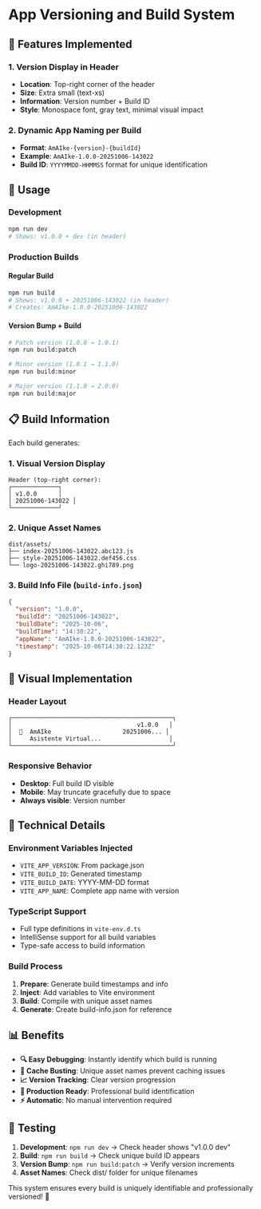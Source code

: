# App Versioning and Build System

## 🎯 **Features Implemented**

### 1. **Version Display in Header**
- **Location**: Top-right corner of the header
- **Size**: Extra small (text-xs) 
- **Information**: Version number + Build ID
- **Style**: Monospace font, gray text, minimal visual impact

### 2. **Dynamic App Naming per Build**
- **Format**: `AmAIke-{version}-{buildId}`
- **Example**: `AmAIke-1.0.0-20251006-143022`
- **Build ID**: `YYYYMMDD-HHMMSS` format for unique identification

## 🚀 **Usage**

### **Development**
```bash
npm run dev
# Shows: v1.0.0 + dev (in header)
```

### **Production Builds**

#### **Regular Build**
```bash
npm run build
# Shows: v1.0.0 + 20251006-143022 (in header)
# Creates: AmAIke-1.0.0-20251006-143022
```

#### **Version Bump + Build**
```bash
# Patch version (1.0.0 → 1.0.1)
npm run build:patch

# Minor version (1.0.1 → 1.1.0)  
npm run build:minor

# Major version (1.1.0 → 2.0.0)
npm run build:major
```

## 📋 **Build Information**

Each build generates:

### **1. Visual Version Display**
```
Header (top-right corner):
┌─────────────┐
│ v1.0.0      │
│ 20251006-143022 │ 
└─────────────┘
```

### **2. Unique Asset Names**
```
dist/assets/
├── index-20251006-143022.abc123.js
├── style-20251006-143022.def456.css
└── logo-20251006-143022.ghi789.png
```

### **3. Build Info File** (`build-info.json`)
```json
{
  "version": "1.0.0",
  "buildId": "20251006-143022", 
  "buildDate": "2025-10-06",
  "buildTime": "14:30:22",
  "appName": "AmAIke-1.0.0-20251006-143022",
  "timestamp": "2025-10-06T14:30:22.123Z"
}
```

## 🎨 **Visual Implementation**

### **Header Layout**
```
┌─────────────────────────────────────────────┐
│                                   v1.0.0   │
│  🗿  AmAIke                    20251006... │
│     Asistente Virtual...                   │
└─────────────────────────────────────────────┘
```

### **Responsive Behavior**
- **Desktop**: Full build ID visible
- **Mobile**: May truncate gracefully due to space
- **Always visible**: Version number

## 🔧 **Technical Details**

### **Environment Variables Injected**
- `VITE_APP_VERSION`: From package.json
- `VITE_BUILD_ID`: Generated timestamp  
- `VITE_BUILD_DATE`: YYYY-MM-DD format
- `VITE_APP_NAME`: Complete app name with version

### **TypeScript Support**
- Full type definitions in `vite-env.d.ts`
- IntelliSense support for all build variables
- Type-safe access to build information

### **Build Process**
1. **Prepare**: Generate build timestamps and info
2. **Inject**: Add variables to Vite environment
3. **Build**: Compile with unique asset names
4. **Generate**: Create build-info.json for reference

## 📊 **Benefits**

- **🔍 Easy Debugging**: Instantly identify which build is running
- **🚀 Cache Busting**: Unique asset names prevent caching issues  
- **📈 Version Tracking**: Clear version progression
- **🎯 Production Ready**: Professional build identification
- **⚡ Automatic**: No manual intervention required

## 🧪 **Testing**

1. **Development**: `npm run dev` → Check header shows "v1.0.0 dev"
2. **Build**: `npm run build` → Check unique build ID appears  
3. **Version Bump**: `npm run build:patch` → Verify version increments
4. **Asset Names**: Check dist/ folder for unique filenames

This system ensures every build is uniquely identifiable and professionally versioned! 🚀